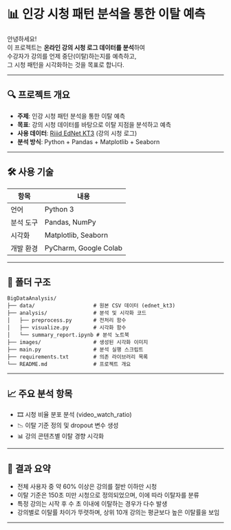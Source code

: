 # 📊 인강 시청 패턴 분석을 통한 이탈 예측

안녕하세요!  
이 프로젝트는 **온라인 강의 시청 로그 데이터를 분석**하여  
수강자가 강의를 언제 중단(이탈)하는지를 예측하고,  
그 시청 패턴을 시각화하는 것을 목표로 합니다.

---

## 🔍 프로젝트 개요

- **주제**: 인강 시청 패턴 분석을 통한 이탈 예측  
- **목표**: 강의 시청 데이터를 바탕으로 이탈 지점을 분석하고 예측  
- **사용 데이터**: [Riiid EdNet KT3](https://github.com/riiid/ednet) (강의 시청 로그)  
- **분석 방식**: Python + Pandas + Matplotlib + Seaborn  

---

## 🛠️ 사용 기술

| 항목     | 내용                          |
|----------|-------------------------------|
| 언어     | Python 3                      |
| 분석 도구 | Pandas, NumPy                |
| 시각화   | Matplotlib, Seaborn           |
| 개발 환경 | PyCharm, Google Colab        |

---

## 🧱 폴더 구조

```
BigDataAnalysis/
├── data/                   # 원본 CSV 데이터 (ednet_kt3)
├── analysis/               # 분석 및 시각화 코드
│   ├── preprocess.py       # 전처리 함수
│   ├── visualize.py        # 시각화 함수
│   └── summary_report.ipynb # 분석 노트북
├── images/                 # 생성된 시각화 이미지
├── main.py                 # 분석 실행 스크립트
├── requirements.txt        # 의존 라이브러리 목록
└── README.md               # 프로젝트 개요
```

---

## 📈 주요 분석 항목

- 🎞 시청 비율 분포 분석 (video_watch_ratio)
- 📉 이탈 기준 정의 및 dropout 변수 생성
- 📊 강의 콘텐츠별 이탈 경향 시각화

---

## 📌 결과 요약

- 전체 사용자 중 약 60% 이상은 강의를 절반 이하만 시청
- 이탈 기준은 150초 미만 시청으로 정의되었으며, 이에 따라 이탈자를 분류
- 특정 강의는 시작 후 수 초 이내에 이탈하는 경우가 다수 발생
- 강의별로 이탈률 차이가 뚜렷하며, 상위 10개 강의는 평균보다 높은 이탈률을 보임

---
